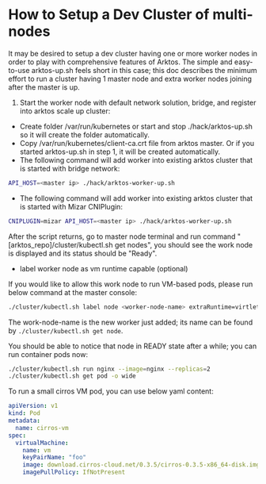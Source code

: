 # How to Setup a Dev Cluster of multi-nodes

It may be desired to setup a dev cluster having one or more worker nodes in order to play with comprehensive features of Arktos. The simple and easy-to-use arktos-up.sh feels short in this case; this doc describes the minimum effort to run a cluster having 1 master node and extra worker nodes joining after the master is up.

1. Start the worker node with default network solution, bridge, and register into arktos scale up cluster:

* Create folder /var/run/kubernetes or start and stop ./hack/arktos-up.sh so it will create the folder automatically.
* Copy /var/run/kubernetes/client-ca.crt file from arktos master. Or if you started arktos-up.sh in step 1, it will be created automatically.
* The following command will add worker into existing arktos cluster that is started with bridge network:

```bash
API_HOST=<master ip> ./hack/arktos-worker-up.sh
```

* The following command will add worker into existing arktos cluster that is started with Mizar CNIPlugin:
```bash
CNIPLUGIN=mizar API_HOST=<master ip> ./hack/arktos-worker-up.sh
```

After the script returns, go to master node terminal and run command "[arktos_repo]/cluster/kubectl.sh get nodes", you should see the work node is displayed and its status should be "Ready".

* label worker node as vm runtime capable (optional)

If you would like to allow this work node to run VM-based pods, please run below command at the master console:
```bash
./cluster/kubectl.sh label node <worker-node-name> extraRuntime=virtlet
```
The work-node-name is the new worker just added; its name can be found by ```./cluster/kubectl.sh get node```.

You should be able to notice that node in READY state after a while; you can run container pods now:
```bash
./cluster/kubectl.sh run nginx --image=nginx --replicas=2
./cluster/kubectl.sh get pod -o wide
```

To run a small cirros VM pod, you can use below yaml content:
```yaml
apiVersion: v1
kind: Pod
metadata:
  name: cirros-vm
spec:
  virtualMachine:
    name: vm
    keyPairName: "foo"
    image: download.cirros-cloud.net/0.3.5/cirros-0.3.5-x86_64-disk.img
    imagePullPolicy: IfNotPresent
```
